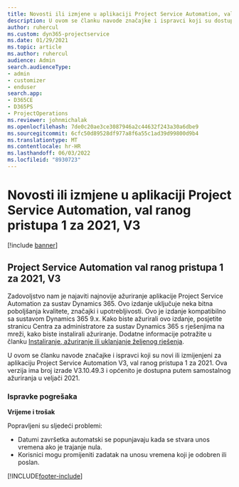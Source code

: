 ```yaml
---
title: Novosti ili izmjene u aplikaciji Project Service Automation, val ranog pristupa 1 za 2021, V3
description: U ovom se članku navode značajke i ispravci koji su dostupni aplikaciji Project Service Automation, val ranog pristupa 1 za 2021., V3.
author: ruhercul
ms.custom: dyn365-projectservice
ms.date: 01/29/2021
ms.topic: article
ms.author: ruhercul
audience: Admin
search.audienceType:
- admin
- customizer
- enduser
search.app:
- D365CE
- D365PS
- ProjectOperations
ms.reviewer: johnmichalak
ms.openlocfilehash: 7de0c20ae3ce3087946a2c44632f243a30a6dbe9
ms.sourcegitcommit: 6cfc50d89528df977a8f6a55c1ad39d99800d9b4
ms.translationtype: MT
ms.contentlocale: hr-HR
ms.lasthandoff: 06/03/2022
ms.locfileid: "8930723"
---
```

# <a name="whats-new-or-changed-in-project-service-automation-early-access-wave-1-2021-v3"></a>Novosti ili izmjene u aplikaciji Project Service Automation, val ranog pristupa 1 za 2021, V3

[!include [banner](../includes/psa-now-project-operations.md)]

## <a name="project-service-automation-early-access-wave-1-2021-v3"></a>Project Service Automation val ranog pristupa 1 za 2021, V3

Zadovoljstvo nam je najaviti najnovije ažuriranje aplikacije Project Service Automation za sustav Dynamics 365. Ovo izdanje uključuje neka bitna poboljšanja kvalitete, značajki i upotrebljivosti. Ovo je izdanje kompatibilno sa sustavom Dynamics 365 9.x. Kako biste ažurirali ovo izdanje, posjetite stranicu Centra za administratore za sustav Dynamics 365 s rješenjima na mreži, kako biste instalirali ažuriranje. Dodatne informacije potražite u članku [Instaliranje, ažuriranje ili uklanjanje željenog rješenja](/power-platform/admin/install-remove-preferred-solution).

U ovom se članku navode značajke i ispravci koji su novi ili izmijenjeni za aplikaciju Project Service Automation V3, val ranog pristupa 1 za 2021. Ova verzija ima broj izrade V3.10.49.3 i općenito je dostupna putem samostalnog ažuriranja u veljači 2021.


### <a name="bug-fixes"></a>Ispravke pogrešaka

**Vrijeme i trošak**

Popravljeni su sljedeći problemi:

- Datumi završetka automatski se popunjavaju kada se stvara unos vremena ako je trajanje nula.
- Korisnici mogu promijeniti zadatak na unosu vremena koji je odobren ili poslan.


[!INCLUDE[footer-include](../includes/footer-banner.md)]
